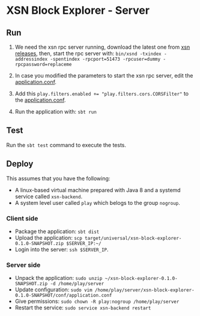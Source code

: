 # XSN Block Explorer - Server

## Run
1. We need the xsn rpc server running, download the latest one from [xsn releases](https://github.com/X9Developers/XSN/releases), then, start the rpc server with: `bin/xsnd -txindex -addressindex -spentindex -rpcport=51473 -rpcuser=dummy -rpcpassword=replaceme`

2. In case you modified the parameters to start the xsn rpc server, edit the [application.conf](server/conf/application.conf).

3. Add this `play.filters.enabled += "play.filters.cors.CORSFilter"` to the [application.conf](server/conf/application.conf).

4. Run the application with: `sbt run`

## Test
Run the `sbt test` command to execute the tests.

## Deploy

This assumes that you have the following:
- A linux-based virtual machine prepared with Java 8 and a systemd service called `xsn-backend`.
- A system level user called `play` which belogs to the group `nogroup`.

### Client side
- Package the application: `sbt dist`
- Upload the application: `scp target/universal/xsn-block-explorer-0.1.0-SNAPSHOT.zip $SERVER_IP:~/`
- Login into the server: `ssh $SERVER_IP`.

### Server side
- Unpack the application: `sudo unzip ~/xsn-block-explorer-0.1.0-SNAPSHOT.zip -d /home/play/server`
- Update configuration: `sudo vim /home/play/server/xsn-block-explorer-0.1.0-SNAPSHOT/conf/application.conf`
- Give permissions: `sudo chown -R play:nogroup /home/play/server`
- Restart the service: `sudo service xsn-backend restart`
